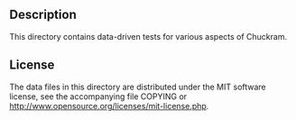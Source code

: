 Description
------------

This directory contains data-driven tests for various aspects of Chuckram.

License
--------

The data files in this directory are distributed under the MIT software
license, see the accompanying file COPYING or
http://www.opensource.org/licenses/mit-license.php.


